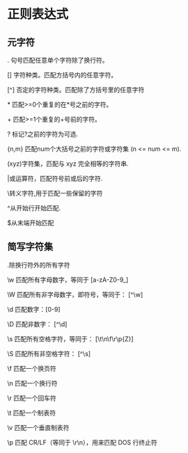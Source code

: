 # 正则表达式

## 元字符

. 句号匹配任意单个字符除了换行符。

[] 字符种类。匹配方括号内的任意字符。

[^] 否定的字符种类。匹配除了方括号里的任意字符

\* 匹配>=0个重复的在*号之前的字符。

\+ 匹配>=1个重复的+号前的字符。

? 标记?之前的字符为可选.

{n,m} 匹配num个大括号之前的字符或字符集 (n <= num <= m).

(xyz)字符集，匹配与 xyz 完全相等的字符串.

|或运算符，匹配符号前或后的字符.

\转义字符,用于匹配一些保留的字符

\^从开始行开始匹配.

\$从末端开始匹配

## 简写字符集

.除换行符外的所有字符

\w 匹配所有字母数字，等同于 [a-zA-Z0-9_]

\W 匹配所有非字母数字，即符号，等同于： [^\w]

\d 匹配数字：[0-9]

\D 匹配非数字： [^\d]

\s 匹配所有空格字符，等同于： [\t\n\f\r\p{Z}]

\S 匹配所有非空格字符： [^\s]

\f 匹配一个换页符

\n 匹配一个换行符

\r 匹配一个回车符

\t 匹配一个制表符

\v 匹配一个垂直制表符

\p 匹配 CR/LF（等同于 \r\n），用来匹配 DOS 行终止符

